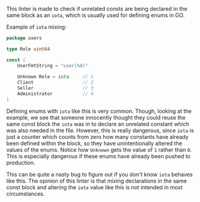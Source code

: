 This linter is made to check if unrelated consts are being declared in the same block as an `iota`, which is usually used for defining enums in GO.

Example of `iota` mixing:
```go
package users

type Role uint64

const (
	UserFmtString = "user(%d)"
	
	Unknown Role = iota     // 1
	Client                  // 2
	Seller                  // 3
	Administrator           // 4
)
```

Defining enums with `iota` like this is very common. Though, looking at the example, we see that someone innocently thought they could reuse the same const block the `iota` was in to declare an unrelated constant which was also needed in the file. However, this is really dangerous, since `iota` is just a counter which counts from zero how many constants have already been defined within the block, so they have unintentionally altered the values of the enums. Notice how `Unknown` gets the value of `1` rather than `0`. This is especially dangerous if these enums have already been pushed to production.

This can be quite a nasty bug to figure out if you don't know `iota` behaves like this. The opinion of this linter is that mixing declarations in the same const block and altering the `iota` value like this is not intended in most circumstances. 
